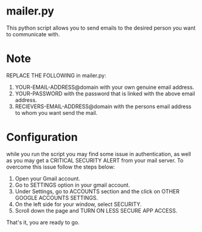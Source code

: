 # mailer.py
This python script allows you to send emails to the desired person you want to communicate with.

# Note
REPLACE THE FOLLOWING in mailer.py:
1.  YOUR-EMAIL-ADDRESS@domain with your own genuine email address.
2.  YOUR-PASSWORD with the password that is linked with the above email address.
3.  RECIEVERS-EMAIL-ADDRESS@domain with the persons email address to whom you want send the mail.

# Configuration
while you run the script you may find some issue in authentication, as well as you may get a CRITICAL SECURITY ALERT from your mail server. To overcome this issue follow the steps below:
1.  Open your Gmail account.
2.  Go to SETTINGS option in your gmail account.
3.  Under Settings, go to ACCOUNTS section and the click on OTHER GOOGLE ACCOUNTS SETTINGS.
4.  On the left side for your window, select SECURITY.
5.  Scroll down the page and TURN ON LESS SECURE APP ACCESS.

That's it, you are ready to go.
